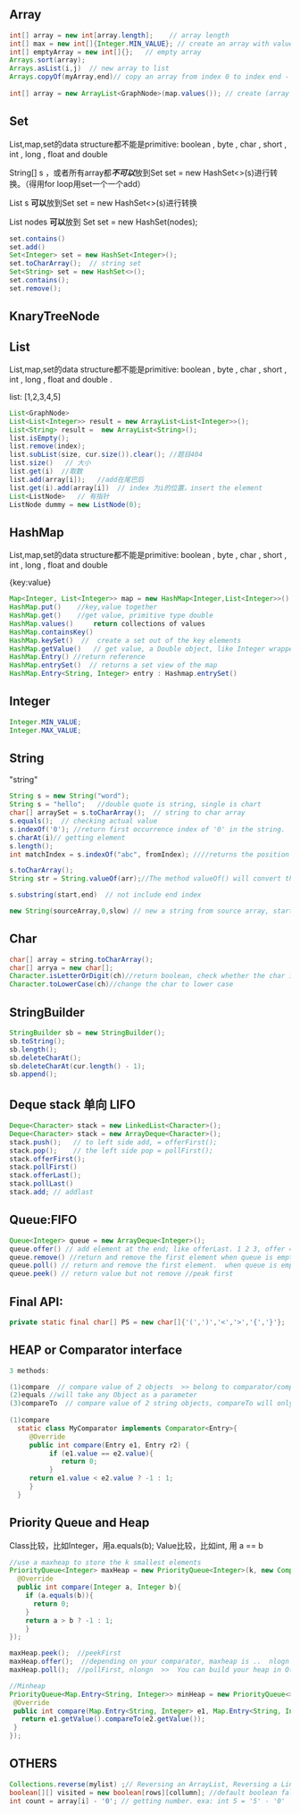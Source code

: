 ## Array

```java
int[] array = new int[array.length];    // array length
int[] max = new int[]{Integer.MIN_VALUE}; // create an array with value  
int[] emptyArray = new int[]{};   // empty array  
Arrays.sort(array);  
Arrays.asList(i,j)  // new array to list  
Arrays.copyOf(myArray,end)// copy an array from index 0 to index end - 1;
    
int[] array = new ArrayList<GraphNode>(map.values()); // create (array with map.values api)
```



## Set 

List,map,set的data structure都不能是primitive: boolean , byte , char , short , int , long , float and double 

String[] s ，或者所有array都***不可以***放到Set<String> set = new HashSet<>(s)进行转换。（得用for loop用set一个一个add）

List<String> s **可以**放到Set<String> set = new HashSet<>(s)进行转换

List<TreeNode> nodes **可以**放到  Set<TreeNode> set = new HashSet<TreeNode>(nodes);

```java
set.contains()  
set.add()  
Set<Integer> set = new HashSet<Integer>();  
set.toCharArray();  // string set                 
Set<String> set = new HashSet<>();     
set.contains();  
set.remove(); 
```



## KnaryTreeNode



## List

List,map,set的data structure都不能是primitive: boolean , byte , char , short , int , long , float and double . 

list: [1,2,3,4,5]

```java
List<GraphNode>
List<List<Integer>> result = new ArrayList<List<Integer>>();
List<String> result =  new ArrayList<String>();
list.isEmpty();
list.remove(index);
list.subList(size, cur.size()).clear(); //题目404
list.size()   // 大小
list.get(i)  //取数
list.add(array[i]);   //add在尾巴后
list.get(i).add(array[i])  // index 为i的位置，insert the element
List<ListNode>   // 有指针
ListNode dummy = new ListNode(0);
```



## HashMap

List,map,set的data structure都不能是primitive: boolean , byte , char , short , int , long , float and double 

{key:value}

```java
Map<Integer, List<Integer>> map = new HashMap<Integer,List<Integer>>();
HashMap.put()    //key,value together
HashMap.get()    //get value, primitive type double
HashMap.values()     return collections of values
HashMap.containsKey()
HashMap.keySet()  //  create a set out of the key elements
HashMap.getValue()   // get value, a Double object, like Integer wrapper type
HashMap.Entry() //return reference
HashMap.entrySet()  // returns a set view of the map
HashMap.Entry<String, Integer> entry : Hashmap.entrySet()
```



## Integer

```java
Integer.MIN_VALUE;
Integer.MAX_VALUE;
```



## String 

"string"

```java
String s = new String("word");
String s = "hello";   //double quote is string, single is chart
char[] arraySet = s.toCharArray();  // string to char array
s.equals();  // checking actual value
s.indexOf('0'); //return first occurrence index of '0' in the string. 
s.charAt(i)// getting element
s.length();
int matchIndex = s.indexOf("abc", fromIndex); ////returns the position of the first occurrence of "abc" starting "fromIndex" in a string(our case is "s"), returns -1 if the value is not found.

s.toCharArray(); 
String str = String.valueOf(arr);//The method valueOf() will convert the entire char array into a string.//这里的String. 本身就是内置API

s.substring(start,end)  // not include end index  

new String(sourceArray,0,slow) // new a string from source array, start form index 0 to slow-1
```

## Char

```java
char[] array = string.toCharArray();
char[] arrya = new char[];
Character.isLetterOrDigit(ch)//return boolean, check whether the char is a digit or character('0'-'9', 'a'-'z', 'A'-'Z')
Character.toLowerCase(ch)//change the char to lower case
```



## StringBuilder

```java
StringBuilder sb = new StringBuilder();
sb.toString();
sb.length();
sb.deleteCharAt();
sb.deleteCharAt(cur.length() - 1);
sb.append(); 
```



## Deque stack 单向 LIFO

```java
Deque<Character> stack = new LinkedList<Character>();
Deque<Character> stack = new ArrayDeque<Character>();
stack.push();   // to left side add, = offerFirst();
stack.pop();    // the left side pop = pollFirst();
stack.offerFirst();
stack.pollFirst()
stack.offerLast();
stack.pollLast()
stack.add; // addlast
```



## Queue:FIFO

```java
Queue<Integer> queue = new ArrayDeque<Integer>();
queue.offer() // add element at the end; like offerLast. 1 2 3, offer 4, becoming 1 2 3 4 // == offerLast
queue.remove() //return and remove the first element when queue is empty, raise exception // == pollFirst
queue.poll() // return and remove the first element.  when queue is empty, returns null.   1 2 3, return 2 3, head is 1 //  = pollFirst
queue.peek() // return value but not remove //peak first
```



## Final API:

```java
private static final char[] PS = new char[]{'(',')','<','>','{','}'};
```



## HEAP or Comparator interface

```java
3 methods:

(1)compare  // compare value of 2 objects  >> belong to comparator/comparable interface
(2)equals //will take any Object as a parameter
(3)compareTo  // compare value of 2 string objects, compareTo will only take Strings. >> belong to comparable interfance
    
(1)compare
  static class MyComparator implements Comparator<Entry>{
     @Override
     public int compare(Entry e1, Entry r2) {
          if (e1.value == e2.value){
             return 0;
          }
     return e1.value < e2.value ? -1 : 1;       
     }
  }

```

## Priority Queue and Heap

Class比较，比如Integer，用a.equals(b); Value比较，比如int, 用 a == b

```java
//use a maxheap to store the k smallest elements
PriorityQueue<Integer> maxHeap = new PriorityQueue<Integer>(k, new Comparator<Integer>(){
  @Override
  public int compare(Integer a, Integer b){
    if (a.equals(b)){
      return 0;
    } 
    return a > b ? -1 : 1;
    }
});
```

```java
maxHeap.peek();  //peekFirst
maxHeap.offer();  //depending on your comparator, maxheap is ..  nlogn 
maxHeap.poll();  //pollFirst, nlongn  >>  You can build your heap in O(n), heapSort. Then you pop elements off, one at a time, each taking O(log n) time. This takes O(n log n) time total.
```

```java
//Minheap
PriorityQueue<Map.Entry<String, Integer>> minHeap = new PriorityQueue<>(k, new Comparator<Map.Entry<String, Integer>>(){
 @Override
 public int compare(Map.Entry<String, Integer> e1, Map.Entry<String, Integer> e2){
   return e1.getValue().compareTo(e2.getValue());
 }
});
```



## OTHERS

```java
Collections.reverse(mylist) ;// Reversing an ArrayList, Reversing a LinkedList, Reversing an array.  1 2 3 4 > 4 3 2 1
boolean[][] visited = new boolean[rows][collumn]; //default boolean false
int count = array[i] - '0'; // getting number. exa: int 5 = '5' - '0'  
```

